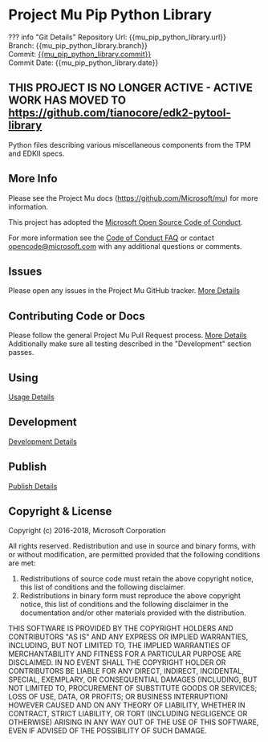 # Project Mu Pip Python Library

??? info "Git Details"
    Repository Url: {{mu_pip_python_library.url}}  
    Branch:         {{mu_pip_python_library.branch}}  
    Commit:         [{{mu_pip_python_library.commit}}]({{mu_pip_python_library.commitlink}})  
    Commit Date:    {{mu_pip_python_library.date}}
    
    
**THIS PROJECT IS NO LONGER ACTIVE** - ACTIVE WORK HAS MOVED TO https://github.com/tianocore/edk2-pytool-library
----

Python files describing various miscellaneous components from the TPM and EDKII specs.

## More Info

Please see the Project Mu docs (https://github.com/Microsoft/mu) for more information.  

This project has adopted the [Microsoft Open Source Code of Conduct](https://opensource.microsoft.com/codeofconduct/).

For more information see the [Code of Conduct FAQ](https://opensource.microsoft.com/codeofconduct/faq/) or contact [opencode@microsoft.com](mailto:opencode@microsoft.com) with any additional questions or comments.

## Issues

Please open any issues in the Project Mu GitHub tracker. [More Details](https://microsoft.github.io/mu/How/contributing/)

## Contributing Code or Docs

Please follow the general Project Mu Pull Request process.  [More Details](https://microsoft.github.io/mu/How/contributing/)
Additionally make sure all testing described in the "Development" section passes.  

## Using

[Usage Details](using.md)

## Development

[Development Details](developing.md)

## Publish

[Publish Details](publishing.md)

## Copyright & License

Copyright (c) 2016-2018, Microsoft Corporation

All rights reserved. Redistribution and use in source and binary forms, with or without modification, are permitted provided that the following conditions are met:
1. Redistributions of source code must retain the above copyright notice, this list of conditions and the following disclaimer.
2. Redistributions in binary form must reproduce the above copyright notice, this list of conditions and the following disclaimer in the documentation and/or other materials provided with the distribution.

THIS SOFTWARE IS PROVIDED BY THE COPYRIGHT HOLDERS AND CONTRIBUTORS "AS IS" AND ANY EXPRESS OR IMPLIED WARRANTIES, INCLUDING, BUT NOT LIMITED TO, THE IMPLIED WARRANTIES OF MERCHANTABILITY AND FITNESS FOR A PARTICULAR PURPOSE ARE DISCLAIMED. IN NO EVENT SHALL THE COPYRIGHT HOLDER OR CONTRIBUTORS BE LIABLE FOR ANY DIRECT, INDIRECT, INCIDENTAL, SPECIAL, EXEMPLARY, OR CONSEQUENTIAL DAMAGES (INCLUDING, BUT NOT LIMITED TO, PROCUREMENT OF SUBSTITUTE GOODS OR SERVICES; LOSS OF USE, DATA, OR PROFITS; OR BUSINESS INTERRUPTION) HOWEVER CAUSED AND ON ANY THEORY OF LIABILITY, WHETHER IN CONTRACT, STRICT LIABILITY, OR TORT (INCLUDING NEGLIGENCE OR OTHERWISE) ARISING IN ANY WAY OUT OF THE USE OF THIS SOFTWARE, EVEN IF ADVISED OF THE POSSIBILITY OF SUCH DAMAGE.

